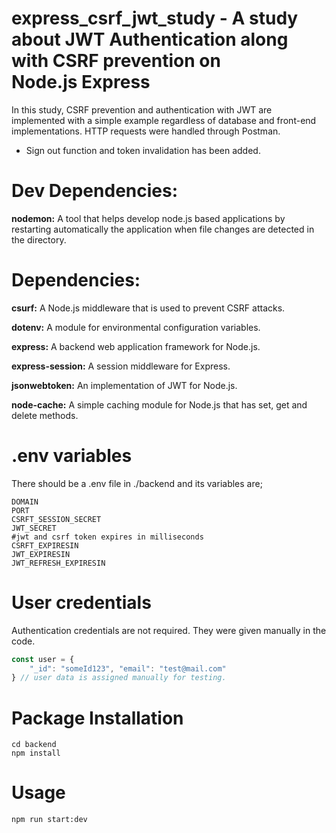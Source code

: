 # express_csrf_jwt_study - A study about JWT Authentication along with CSRF prevention on Node.js Express



<p>In this study, CSRF prevention and authentication with JWT are implemented with a simple example regardless of database and front-end implementations. 
  HTTP requests were handled through Postman.</p>

<ul>
    <li>Sign out function and token invalidation has been added.</li>
</ul>

# Dev Dependencies:
<p><b>nodemon:</b> A tool that helps develop node.js based applications by restarting automatically the application when file changes are detected in the directory.</p>

# Dependencies:
<p><b>csurf:</b> A Node.js middleware that is used to prevent CSRF attacks.</p>
<p><b>dotenv:</b> A module for environmental configuration variables.</p>
<p><b>express:</b> A backend web application framework for Node.js.</p>
<p><b>express-session:</b> A session middleware for Express.</p>
<p><b>jsonwebtoken:</b> An implementation of JWT for Node.js.</p>
<p><b>node-cache:</b> A simple caching module for Node.js that has set, get and delete methods.</p>

# .env variables

There should be a .env file in ./backend and its variables are;

```dotenv
DOMAIN
PORT
CSRFT_SESSION_SECRET
JWT_SECRET
#jwt and csrf token expires in milliseconds
CSRFT_EXPIRESIN
JWT_EXPIRESIN
JWT_REFRESH_EXPIRESIN
```

# User credentials
Authentication credentials are not required. They were given manually in the code.

```javascript
const user = {
    "_id": "someId123", "email": "test@mail.com"
} // user data is assigned manually for testing.
```

# Package Installation
```
cd backend
npm install
```
# Usage
```
npm run start:dev
```
